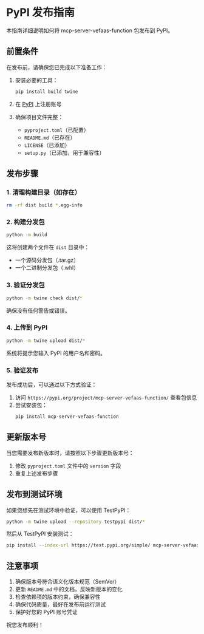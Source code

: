 # PyPI 发布指南

本指南详细说明如何将 mcp-server-vefaas-function 包发布到 PyPI。

## 前置条件

在发布前，请确保您已完成以下准备工作：

1. 安装必要的工具：
   ```bash
   pip install build twine
   ```

2. 在 [PyPI](https://pypi.org/) 上注册账号

3. 确保项目文件完整：
   - `pyproject.toml`（已配置）
   - `README.md`（已存在）
   - `LICENSE`（已添加）
   - `setup.py`（已添加，用于兼容性）

## 发布步骤

### 1. 清理构建目录（如存在）

```bash
rm -rf dist build *.egg-info
```

### 2. 构建分发包

```bash
python -m build
```

这将创建两个文件在 `dist` 目录中：
- 一个源码分发包（.tar.gz）
- 一个二进制分发包（.whl）

### 3. 验证分发包

```bash
python -m twine check dist/*
```

确保没有任何警告或错误。

### 4. 上传到 PyPI

```bash
python -m twine upload dist/*
```

系统将提示您输入 PyPI 的用户名和密码。

### 5. 验证发布

发布成功后，可以通过以下方式验证：

1. 访问 `https://pypi.org/project/mcp-server-vefaas-function/` 查看包信息
2. 尝试安装包：
   ```bash
   pip install mcp-server-vefaas-function
   ```

## 更新版本号

当您需要发布新版本时，请按照以下步骤更新版本号：

1. 修改 `pyproject.toml` 文件中的 `version` 字段
2. 重复上述发布步骤

## 发布到测试环境

如果您想先在测试环境中验证，可以使用 TestPyPI：

```bash
python -m twine upload --repository testpypi dist/*
```

然后从 TestPyPI 安装测试：

```bash
pip install --index-url https://test.pypi.org/simple/ mcp-server-vefaas-function
```

## 注意事项

1. 确保版本号符合语义化版本规范（SemVer）
2. 更新 `README.md` 中的文档，反映新版本的变化
3. 检查依赖项的版本约束，确保兼容性
4. 确保代码质量，最好在发布前运行测试
5. 保护好您的 PyPI 账号凭证

祝您发布顺利！